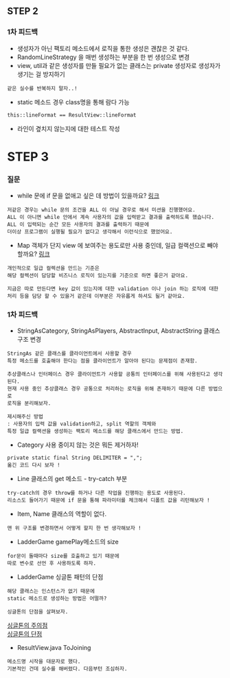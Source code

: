 ## STEP 2
### 1차 피드백
- 생성자가 아닌 팩토리 메소드에서 로직을 통한 생성은 괜찮은 것 같다.
- RandomLineStrategy 을 매번 생성하는 부분을 한 번 생성으로 변경
- view, util과 같은 생성자를 만들 필요가 없는 클래스는 private 생성자로 생성자가 생기는 걸 방지하기
```
같은 실수를 반복하지 말자..!
```
- static 메소드 경우 class명을 통해 람다 가능
```
this::lineFormat == ResultView::lineFormat
```
- 라인이 곂치지 않는지에 대한 테스트 작성

# STEP 3
### 질문
- while 문에 if 문을 없애고 싶은 데 방법이 있을까요?
[링크](https://github.com/next-step/java-ladder/pull/1268#discussion_r767640890)
```
저같은 경우는 while 문의 조건을 ALL 이 아닐 경우로 해서 미션을 진행했어요.
ALL 이 아니면 while 안에서 계속 사용자의 값을 입력받고 결과를 출력하도록 했습니다.
ALL 이 입력되는 순간 모든 사용자의 결과를 출력하기 때문에
더이상 프로그램이 실행될 필요가 없다고 생각해서 이런식으로 했었어요.
```
- Map 객체가 단지 view 에 보여주는 용도로만 사용 중인데, 일급 컬랙션으로 빼야 할까요?
[링크](https://github.com/next-step/java-ladder/pull/1268#discussion_r767676635)
```
개인적으로 일급 컬렉션을 만드는 기준은
해당 컬렉션이 담당할 비즈니스 로직이 있는지를 기준으로 하면 좋은거 같아요.

지금은 따로 만든다면 key 값이 있는지에 대한 validation 이나 join 하는 로직에 대한
처리 등을 담당 할 수 있을거 같은데 이부분은 자유롭게 하셔도 될거 같아요.
```

### 1차 피드백
- StringAsCategory, StringAsPlayers, AbstractInput, AbstractString 클래스 구조 변경
```
StringAs 같은 클래스를 클라이언트에서 사용할 경우
특정 메소드를 호출해야 한다는 점을 클라이언트가 알아야 된다는 문제점이 존재함.

추상클래스나 인터페이스 경우 클라이언트가 사용할 공통의 인터페이스를 위해 사용된다고 생각된다.
현재 사용 중인 추상클래스 경우 공통으로 처리하는 로직을 위해 존재하기 때문에 다른 방법으로
로직을 분리해보자.

제시해주신 방법
: 사용자의 입력 값을 validation하고, split 역할의 객체와
특정 일급 컬랙션을 생성하는 팩토리 메소드를 해당 클래스에서 만드는 방법.
```

- Category 사용 중이지 않는 것은 뭐든 제거하자!
```
private static final String DELIMITER = ",";
옮긴 코드 다시 보자 !
```

- Line 클래스의 get 메소드 - try-catch 부분
```
try-catch의 경우 throw를 하거나 다른 작업을 진행하는 용도로 사용된다.
리소스도 들어가기 때문에 if 문을 통해 파라미터를 체크해서 디폴트 값을 리턴해보자 !
```

- Item, Name 클래스의 역할이 없다.
```
맨 위 구조를 변경하면서 어떻게 할지 한 번 생각해보자 !
```

- LadderGame gamePlay메소드의 size
```
for문이 돌때마다 size를 호출하고 있기 때문에
따로 변수로 선언 후 사용하도록 하자.
```

- LadderGame 싱글톤 패턴의 단점
```
해당 클래스는 인스턴스가 없기 때문에
static 메소드로 생성하는 방법은 어떨까?

싱글톤의 단점을 살펴보자.
```
[싱글톤의 주의점](https://elfinlas.github.io/2019/09/23/java-singleton/)  
[싱글톤의 단점](https://mangkyu.tistory.com/153)

- ResultView.java ToJoining 
```
메소드명 시작을 대문자로 했다.
기본적인 건데 실수를 해버렸다. 다음부턴 조심하자.
```